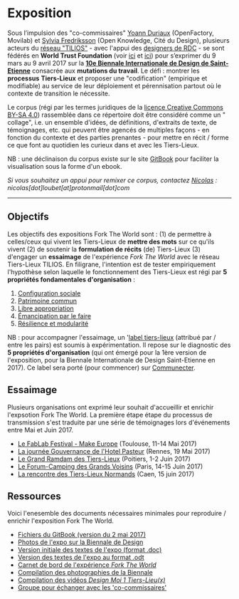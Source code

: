 # Exposition

Sous l’impulsion des "co-commissaires" [Yoann Duriaux](http://www.yoann-duriaux.fr/) (OpenFactory, Movilab) et [Sylvia Fredriksson](https://www.sylviafredriksson.net/) (Open Knowledge, Cité du Design), plusieurs acteurs du [réseau "TILIOS"](https://www.facebook.com/groups/tilios/) - avec l'appui des [designers de RDC](https://vimeo.com/200720088) - se sont fédérés en **World Trust Foundation** (voir [ici](https://fr.pinterest.com/tinytilios/participants) et [ici](https://www.flickr.com/photos/sylviafredriksson/albums/72157678188984663)) pour s’exprimer du 9 mars au 9 avril 2017 sur la [**10e Biennale Internationale de Design de Saint-Etienne**](http://www.biennale-design.com/saint-etienne/2017/fr/home/) consacrée aux **mutations du travail**. Le défi : montrer les **processus** **Tiers-Lieux** et proposer une "codification" (empirique et modifiable) au service de leur déploiement et pérennisation partout où le contexte de transition le nécessite.

Le corpus (régi par les termes juridiques de la [licence Creative Commons BY-SA 4.0](https://creativecommons.org/licenses/by-sa/4.0/)) rassemblée dans ce répertoire doit être considéré comme un " collage", i.e.  un ensemble d'idées,  de définitions, d'extraits de texte, de témoignages, etc. qui peuvent être agencés de multiples façons - en fonction du contexte et des parties prenantes - pour mettre en récit / forme ce que font au quotidien les curieux dans et avec les Tiers-Lieux. 

NB : une déclinaison du corpus existe sur le site [GitBook](https://nicolasloubet.gitbooks.io/fork-the-world) pour faciliter la visualisation sous la forme d'un ebook. 

_Si vous souhaitez un appui pour remixer ce corpus, contactez _[_Nicolas_](https://github.com/nicolasloubet)_ : nicolas\[dot\]loubet\[at\]protonmail\[dot\]com_



---

## Objectifs

Les objectifs des expositions Fork The World sont : (1) de permettre à celles/ceux qui vivent les Tiers-Lieux de **mettre des mots** sur ce qu'ils vivent (2) de soutenir la **formulation de récits** (de) Tiers-Lieux (3) d'engager un **essaimage** de l'expérience _Fork The World_ avec le réseau Tiers-Lieux TILIOS. En filigrane, l'intention est de tester empiriquement l'hypothèse selon laquelle le fonctionnement des Tiers-Lieux est régi par **5 propriétés fondamentales d'organisation** :

1. [Configuration sociale](https://github.com/WorldTrustFoundation/Exposition/blob/master/chapter4/configuration-sociale.mdl)
2. [Patrimoine commun](https://github.com/WorldTrustFoundation/Exposition/blob/master/chapter4/patrimoine-commun.md)
3. [Libre appropriation](https://github.com/WorldTrustFoundation/Exposition/blob/master/chapter4/libre-appropriation.md)
4. [Émancipation par le faire](https://github.com/WorldTrustFoundation/Exposition/blob/master/chapter4/emancipation-par-le-faire.md)
5. [Résilience et modularité](https://github.com/WorldTrustFoundation/Exposition/blob/master/chapter4/resilience-et-modularite.md)

NB : pour accompagner l'essaimage, un '[label tiers-lieux](https://github.com/nicolasloubet/auto-label-tiers-lieux) \(attribué par / entre les pairs) est soumis à expérimentation. Il repose sur le diagnostic des **5 propriétés d'organisation** (qui ont émergé pour la 1ère version de l'exposition, pour la Biennale Internationale de Design Saint-Etienne en 2017). Ce label sera porté (pour commencer) sur [Communecter](https://www.communecter.org).

## Essaimage

Plusieurs organisations ont exprimé leur souhait d'accueillir et enrichir l'expsotion Fork The World. La première étape étape du processus de transmission s'est traduite par une série de témoignages lors d'événements entre Mai et Juin 2017. 

* [Le FabLab Festival - Make Europe](https://www.gitbook.com/book/nicolasloubet/fork-the-world/edit#) (Toulouse, 11-14 Mai 2017)
* [La journée Gouvernance de l'Hotel Pasteur](https://bimestriel.framapad.org/p/GouvernancePasteur) (Rennes, 19 Mai 2017)
* [Le Grand Ramdam des Tiers-Lieux](http://grandramdam.net) (Poitiers, 1-2 Juin 2017)
* [Le Forum-Camping des Grands Voisins](https://drive.google.com/file/d/0BwTBzng3rgljX1ZLR1dYNWJROW8/view) (Paris, 14-15 Juin 2017)
* [La rencontre des Tiers-Lieux Normands](https://drive.google.com/file/d/0B5vI-7TvbGF8dlNnblh4SDFaeGc/view?usp=sharing) (Caen, 15 juin 2017) 

## Ressources

Voici l'enesemble des documents nécessaires minimales pour reproduire / enrichir l'exposition Fork The World.

* [Fichiers du GitBook \(version du 2 mai 2017\)](https://frama.link/BiennaleDesign17-ForkTheWorld-GitBook)
* [Photos de l'expo sur la Biennale de Design](https://frama.link/BiennaleDesign17-ForkTheWorld-Exposition)
* [Version initiale des textes de l'expo \(format .doc\)](https://frama.link/BiennaleDesign17-ForkTheWorld-Expo)
* [Version des textes de l'expo au format .odt](https://frama.link/BiennaleDesign17-ForkTheWorld-Textes)
* [Carnet de bord de l'expérience _Fork The World_](https://github.com/WorldTrustFoundation/Coordination/blob/master/Biennale-Design-2017/forktheworld_coordination_biennale-2017.md)
* [Compilation des photographies de la Biennale](https://www.sharypic.com/yii1053jns2jfnd6/all)
* [Compilation des vidéos _Design Moi 1 Tiers-Lieu\(x\)_](https://www.youtube.com/channel/UCjGNiNS1hk23M0vAQCE_fIg/videos)
* [Groupe pour échanger avec les 'co-commissaires'](https://telegram.me/forktheworld)
